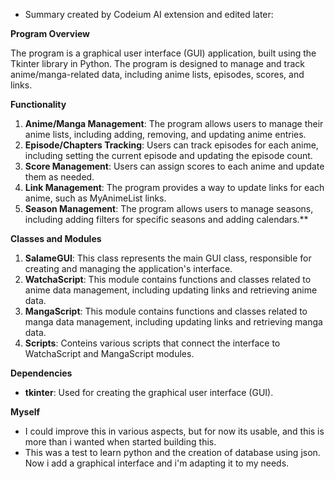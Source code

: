 - Summary created by Codeium AI extension and edited later:

**Program Overview**

The program is a graphical user interface (GUI) application, built using the Tkinter library in Python. The program is designed to manage and track anime/manga-related data, including anime lists, episodes, scores, and links.

**Functionality**

1. **Anime/Manga Management**: The program allows users to manage their anime lists, including adding, removing, and updating anime entries.
2. **Episode/Chapters Tracking**: Users can track episodes for each anime, including setting the current episode and updating the episode count.
3. **Score Management**: Users can assign scores to each anime and update them as needed.
4. **Link Management**: The program provides a way to update links for each anime, such as MyAnimeList links.
5. **Season Management**: The program allows users to manage seasons, including adding filters for specific seasons and adding calendars.**

**Classes and Modules**

1. **SalameGUI**: This class represents the main GUI class, responsible for creating and managing the application's interface.
2. **WatchaScript**: This module contains functions and classes related to anime data management, including updating links and retrieving anime data.
4. **MangaScript**: This module contains functions and classes related to manga data management, including updating links and retrieving manga data.
3. **Scripts**: Conteins various scripts that connect the interface to WatchaScript and MangaScript modules.


**Dependencies**

- **tkinter**: Used for creating the graphical user interface (GUI).

**Myself**

- I could improve this in various aspects, but for now its usable, and this is more than i wanted when started building this.
- This was a test to learn python and the creation of database using json. Now i add a graphical interface and i'm adapting it to my needs.